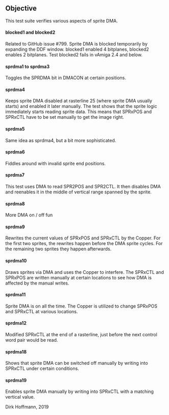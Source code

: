 ## Objective

This test suite verifies various aspects of sprite DMA.

#### blocked1 and blocked2

Related to GitHub issue #799. Sprite DMA is blocked temporarily by expanding the DDF window. blocked1 enabled 4 bitplanes, blocked2 enables 2 bitplanes. Test blocked2 fails in vAmiga 2.4 and below. 

#### sprdma1 to sprdma3

Toggles the SPRDMA bit in DMACON at certain positions.

#### sprdma4

Keeps sprite DMA disabled at rasterline 25 (where sprite DMA usually starts) and enabled it later manually. The test shows that the sprite logic immediately starts reading sprite data. This means that SPRxPOS and SPRxCTL have to be set manually to get the image right.

#### sprdma5

Same idea as sprdma4, but a bit more sophisticated.

#### sprdma6

Fiddles around with invalid sprite end positions.

#### sprdma7

This test uses DMA to read SPR2POS and SPR2CTL. It then disables DMA and reenables it in the middle of vertical range spanned by the sprite. 

#### sprdma8

More DMA on / off fun

#### sprdma9

Rewrites the current values of SPRxPOS and SPRxCTL by the Copper. For the first two sprites, the rewrites happen before the DMA sprite cycles. For the remaining two sprites they happen afterwards.

#### sprdma10

Draws sprites via DMA and uses the Copper to interfere. The SPRxCTL and SPRxPOS are written manually at certain locations to see how DMA is affected by the manual writes. 

#### sprdma11

Sprite DMA is on all the time. The Copper is utilized to change SPRxPOS and SPRxCTL at various locations.

#### sprdma12

Modified SPRxCTL at the end of a rasterline, just before the next control word pair would be read. 

#### sprdma18

Shows that sprite DMA can be switched off manually by writing into SPRxCTL under certain conditions.

#### sprdma19

Enables sprite DMA manually by writing into SPRxCTL with a matching vertical value.


Dirk Hoffmann, 2019
